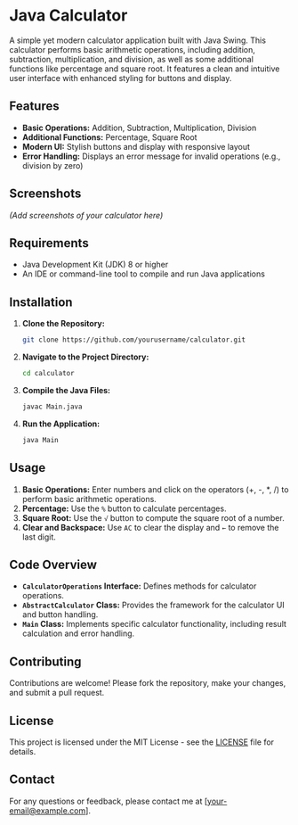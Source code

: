 # Java Calculator

A simple yet modern calculator application built with Java Swing. This calculator performs basic arithmetic operations, including addition, subtraction, multiplication, and division, as well as some additional functions like percentage and square root. It features a clean and intuitive user interface with enhanced styling for buttons and display.

## Features

- **Basic Operations:** Addition, Subtraction, Multiplication, Division
- **Additional Functions:** Percentage, Square Root
- **Modern UI:** Stylish buttons and display with responsive layout
- **Error Handling:** Displays an error message for invalid operations (e.g., division by zero)

## Screenshots

*(Add screenshots of your calculator here)*

## Requirements

- Java Development Kit (JDK) 8 or higher
- An IDE or command-line tool to compile and run Java applications

## Installation

1. **Clone the Repository:**

    ```bash
    git clone https://github.com/yourusername/calculator.git
    ```

2. **Navigate to the Project Directory:**

    ```bash
    cd calculator
    ```

3. **Compile the Java Files:**

    ```bash
    javac Main.java
    ```

4. **Run the Application:**

    ```bash
    java Main
    ```

## Usage

1. **Basic Operations:** Enter numbers and click on the operators (+, -, *, /) to perform basic arithmetic operations.
2. **Percentage:** Use the `%` button to calculate percentages.
3. **Square Root:** Use the `√` button to compute the square root of a number.
4. **Clear and Backspace:** Use `AC` to clear the display and `←` to remove the last digit.

## Code Overview

- **`CalculatorOperations` Interface:** Defines methods for calculator operations.
- **`AbstractCalculator` Class:** Provides the framework for the calculator UI and button handling.
- **`Main` Class:** Implements specific calculator functionality, including result calculation and error handling.

## Contributing

Contributions are welcome! Please fork the repository, make your changes, and submit a pull request.

## License

This project is licensed under the MIT License - see the [LICENSE](LICENSE) file for details.

## Contact

For any questions or feedback, please contact me at [your-email@example.com].
